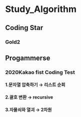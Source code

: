 # Study_Algorithm
## Coding Star
### Gold2
## Progammerse
### 2020Kakao fist Coding Test
#### 1.문자열 압축하기 → 리스트 순회
#### 2.괄호 변환 → recursive
#### 3.자물쇠와 열괴 → 2차원 
